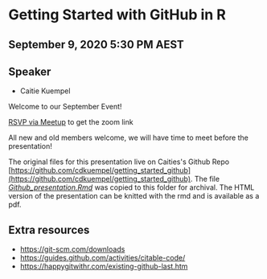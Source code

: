 # Getting Started with GitHub in R

## September 9, 2020 5:30 PM AEST 
## Speaker

- Caitie Kuempel

Welcome to our September Event!

[RSVP via Meetup](https://www.meetup.com/rladies-brisbane/events/272476318/) to get the zoom link

All new and old members welcome, we will have time to meet before the presentation!

The original files for this presentation live on Caities's Github Repo [https://github.com/cdkuempel/getting_started_github](https://github.com/cdkuempel/getting_started_github).
The file *[Github_presentation.Rmd]()* was copied to this folder for archival. The HTML version of the presentation can be knitted with the rmd and is available as a pdf.

## Extra resources

- https://git-scm.com/downloads
- https://guides.github.com/activities/citable-code/
- https://happygitwithr.com/existing-github-last.htm

